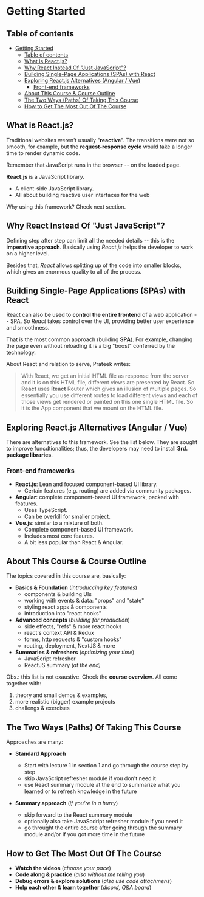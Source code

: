 # Getting Started

## Table of contents

- [Getting Started](#getting-started)
  - [Table of contents](#table-of-contents)
  - [What is React.js?](#what-is-reactjs)
  - [Why React Instead Of "Just JavaScript"?](#why-react-instead-of-just-javascript)
  - [Building Single-Page Applications (SPAs) with React](#building-single-page-applications-spas-with-react)
  - [Exploring React.js Alternatives (Angular / Vue)](#exploring-reactjs-alternatives-angular--vue)
    - [Front-end frameworks](#front-end-frameworks)
  - [About This Course & Course Outline](#about-this-course--course-outline)
  - [The Two Ways (Paths) Of Taking This Course](#the-two-ways-paths-of-taking-this-course)
  - [How to Get The Most Out Of The Course](#how-to-get-the-most-out-of-the-course)

<!-- 2. What is React.js? -->

## What is React.js?

Traditional websites weren't usually "**reactive**". The transitions were not so smooth, for example, but the **request-response cycle** would take a longer time to render dynamic code.

Remember that JavaScript runs in the browser -- on the loaded page.

**React.js** is a JavaScript library.

- A client-side JavaScript library.
- All about building reactive user interfaces for the web

Why using this framework? Check next section.

<!-- 3. Why React Instead Of "Just JavaScript"? -->

## Why React Instead Of "Just JavaScript"?

Defining step after step can limit all the needed details -- this is the **imperative approach**. Basically using _React.js_ helps the developer to work on a higher level.

Besides that, _React_ allows splitting up of the code into smaller blocks, which gives an enormous quality to all of the process.

<!-- 4. Building Single-Page Applications (SPAs) with React -->

## Building Single-Page Applications (SPAs) with React

React can also be used to **control the entire frontend** of a web application -- SPA. So _React_ takes control over the UI, providing better user experience and smoothness.

That is the most common approach (building **SPA**). For example, changing the page even without reloading it is a big "boost" conferred by the technology.

About React and relation to serve, Prateek writes:

> With React, we get an initial HTML file as response from the server and it is on this HTML file, different views are presented by React. So **React** uses **React** Router which gives an illusion of multiple pages. So essentially you use different routes to load different views and each of those views get rendered or painted on this one single HTML file. So it is the App component that we mount on the HTML file.

<!-- 5. Exploring React.js Alternatives (Angular / Vue) -->

## Exploring React.js Alternatives (Angular / Vue)

There are alternatives to this framework. See the list below. They are sought to improve funcdtionalities; thus, the developers may need to install **3rd. package libraries**.

### Front-end frameworks

- **React.js**: Lean and focused component-based UI library.
  - Certain features (e.g. routing) are added via community packages.
- **Angular**: complete component-based UI framework, packed with features.
  - Uses TypeScript.
  - Can be overkill for smaller project.
- **Vue.js**: similar to a mixture of both.
  - Complete component-based UI framework.
  - Includes most core feaures.
  - A bit less popular than React & Angular.

<!-- 7. About This Course & Course Outline -->

## About This Course & Course Outline

The topics covered in this course are, basically:

- **Basics & Foundation** (_introduccing key features_)
  - components & building UIs
  - working with events & data: "props" and "state"
  - styling react apps & components
  - introduction into "react hooks"
- **Advanced concepts** (_building for production_)
  - side effects, "refs" & more react hooks
  - react's context API & Redux
  - forms, http requests & "custom hooks"
  - routing, deployment, NextJS & more
- **Summaries & refreshers** (_optimizing your time_)
  - JavaScript refresher
  - ReactJS summary _(at the end)_

Obs.: this list is not exaustive. Check the **course overview**. All come together with:

1. theory and small demos & examples,
2. more realistic (bigger) example projects
3. challengs & exercises

<!-- 8. The Two Ways (Paths) Of Taking This Course -->

## The Two Ways (Paths) Of Taking This Course

Approaches are many:

- **Standard Approach**

  - Start with lecture 1 in section 1 and go through the course step by step
  - skip JavaScript refresher module if you don't need it
  - use React summary module at the end to summarize what you learned or to refresh knowledge in the future

- **Summary approach** (_if you're in a hurry_)
  - skip forward to the React summary module
  - optionally also take JavaScdript refresher module if you need it
  - go throught the entire course after going through the summary module and/or if you got more time in the future

<!-- 9. Getting The Most Out Of This Course -->

## How to Get The Most Out Of The Course

- **Watch the videos** (_choose your pace_)
- **Code along & practice** (_also without me telling you_)
- **Debug errors & explore solutions** (_also use code attachmens_)
- **Help each other & learn together** (_dicord, Q&A board_)
